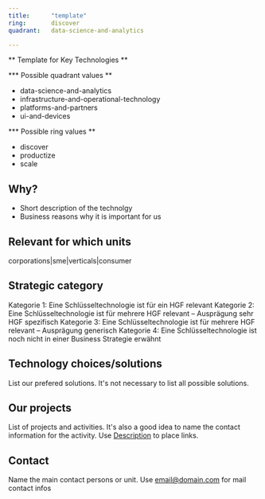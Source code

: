 ```yaml
---
title:      "template"
ring:       discover
quadrant:   data-science-and-analytics

---
```


** Template for Key Technologies **

*** Possible quadrant values **

- data-science-and-analytics
- infrastructure-and-operational-technology
- platforms-and-partners
- ui-and-devices

*** Possible ring values **

- discover
- productize
- scale

## Why? ##

- Short description of the technolgy
- Business reasons why it is important for us

## Relevant for which units ##

corporations|sme|verticals|consumer

## Strategic category ##

Kategorie 1: Eine Schlüsseltechnologie ist für ein HGF relevant
Kategorie 2: Eine Schlüsseltechnologie ist für mehrere HGF relevant – Ausprägung sehr HGF spezifisch
Kategorie 3: Eine Schlüsseltechnologie ist für mehrere HGF relevant – Ausprägung generisch
Kategorie 4: Eine Schlüsseltechnologie ist noch nicht in einer Business Strategie erwähnt

## Technology choices/solutions ##

List our prefered solutions. It's not necessary to list all possible solutions.

## Our projects ##

List of projects and activities. It's also a good idea to name the contact information for the activity.
Use [Description](http://www.anylink.com) to place links.

## Contact ##

Name the main contact persons or unit.
Use <email@domain.com> for mail contact infos
